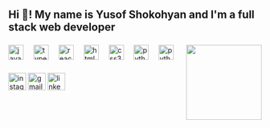 <h2 align="left">Hi 👋! My name is Yusof Shokohyan and I'm a full stack web developer</h2>

###

<img align="right" height="150" src="[https://i.imgflip.com/65efzo.gif](https://www.google.com/imgres?q=yusof_0090&imgurl=https%3A%2F%2Flookaside.instagram.com%2Fseo%2Fgoogle_widget%2Fcrawler%2F%3Fmedia_id%3D3051150315105113331&imgrefurl=https%3A%2F%2Fwww.instagram.com%2Fyusof_0090%2Fp%2FCpX3QvAKVTz%2F&docid=0e0s6YFUXFMhAM&tbnid=BmRizR3vSVUxEM&vet=12ahUKEwinjqXYsPiFAxWkFhAIHRWuDRUQM3oECGAQAA..i&w=1268&h=2048&hcb=2&itg=1&ved=2ahUKEwinjqXYsPiFAxWkFhAIHRWuDRUQM3oECGAQAA)"  />

###

<div align="left">
  <img src="https://cdn.jsdelivr.net/gh/devicons/devicon/icons/javascript/javascript-original.svg" height="30" alt="javascript logo"  />
  <img width="12" />
  <img src="https://cdn.jsdelivr.net/gh/devicons/devicon/icons/typescript/typescript-original.svg" height="30" alt="typescript logo"  />
  <img width="12" />
  <img src="https://cdn.jsdelivr.net/gh/devicons/devicon/icons/react/react-original.svg" height="30" alt="react logo"  />
  <img width="12" />
  <img src="https://cdn.jsdelivr.net/gh/devicons/devicon/icons/html5/html5-original.svg" height="30" alt="html5 logo"  />
  <img width="12" />
  <img src="https://cdn.jsdelivr.net/gh/devicons/devicon/icons/css3/css3-original.svg" height="30" alt="css3 logo"  />
  <img width="12" />
  <img src="https://cdn.jsdelivr.net/gh/devicons/devicon/icons/python/python-original.svg" height="30" alt="python logo"  />
  <img width="12" />
  <img src="https://cdn.jsdelivr.net/gh/devicons/devicon/icons/php/php-original.svg" height="30" alt="python logo"  />
  <img width="12" />
</div>

###

<div align="left">
  <img src="https://img.shields.io/static/v1?message=Instagram&logo=instagram&label=&color=E4405F&logoColor=white&labelColor=&style=for-the-badge" height="35" alt="instagram logo"  />
  <img src="https://img.shields.io/static/v1?message=Gmail&logo=gmail&label=&color=D14836&logoColor=white&labelColor=&style=for-the-badge" height="35" alt="gmail logo"  />
  <img src="https://img.shields.io/static/v1?message=LinkedIn&logo=linkedin&label=&color=0077B5&logoColor=white&labelColor=&style=for-the-badge" height="35" alt="linkedin logo"  />
</div>

###
